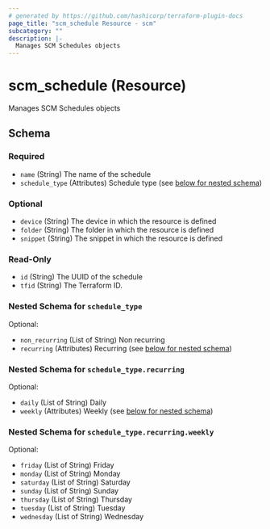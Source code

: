 ```yaml
---
# generated by https://github.com/hashicorp/terraform-plugin-docs
page_title: "scm_schedule Resource - scm"
subcategory: ""
description: |-
  Manages SCM Schedules objects
---
```


# scm_schedule (Resource)

Manages SCM Schedules objects



<!-- schema generated by tfplugindocs -->
## Schema

### Required

- `name` (String) The name of the schedule
- `schedule_type` (Attributes) Schedule type (see [below for nested schema](#nestedatt--schedule_type))

### Optional

- `device` (String) The device in which the resource is defined
- `folder` (String) The folder in which the resource is defined
- `snippet` (String) The snippet in which the resource is defined

### Read-Only

- `id` (String) The UUID of the schedule
- `tfid` (String) The Terraform ID.

<a id="nestedatt--schedule_type"></a>
### Nested Schema for `schedule_type`

Optional:

- `non_recurring` (List of String) Non recurring
- `recurring` (Attributes) Recurring (see [below for nested schema](#nestedatt--schedule_type--recurring))

<a id="nestedatt--schedule_type--recurring"></a>
### Nested Schema for `schedule_type.recurring`

Optional:

- `daily` (List of String) Daily
- `weekly` (Attributes) Weekly (see [below for nested schema](#nestedatt--schedule_type--recurring--weekly))

<a id="nestedatt--schedule_type--recurring--weekly"></a>
### Nested Schema for `schedule_type.recurring.weekly`

Optional:

- `friday` (List of String) Friday
- `monday` (List of String) Monday
- `saturday` (List of String) Saturday
- `sunday` (List of String) Sunday
- `thursday` (List of String) Thursday
- `tuesday` (List of String) Tuesday
- `wednesday` (List of String) Wednesday
